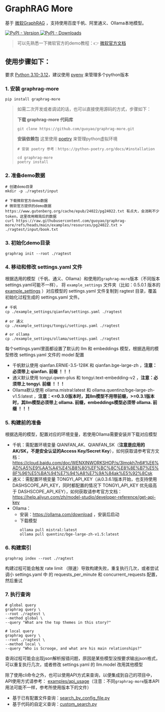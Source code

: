 # GraphRAG More

基于 [微软GraphRAG](https://github.com/microsoft/graphrag) ，支持使用百度千帆、阿里通义、Ollama本地模型。

<div align="left">
  <a href="https://pypi.org/project/graphrag-more/">
    <img alt="PyPI - Version" src="https://img.shields.io/pypi/v/graphrag-more">
  </a>
  <a href="https://pypi.org/project/graphrag-more/">
    <img alt="PyPI - Downloads" src="https://img.shields.io/pypi/dm/graphrag-more">
  </a>
</div>

> 可以先熟悉一下微软官方的demo教程：👉 [微软官方文档](https://microsoft.github.io/graphrag/get_started/)


## 使用步骤如下：

要求 [Python 3.10-3.12](https://www.python.org/downloads/)，建议使用 [pyenv](https://github.com/pyenv) 来管理多个python版本

### 1. 安装 graphrag-more
```shell
pip install graphrag-more
```

> 如需二次开发或者调试的话，也可以直接使用源码的方式，步骤如下：
>
> **下载 graphrag-more 代码库**
> ```shell
> git clone https://github.com/guoyao/graphrag-more.git
> ```
>
> **安装依赖包**
> 这里使用 [poetry](https://python-poetry.org) 来管理python虚拟环境
> ```shell
> # 安装 poetry 参考：https://python-poetry.org/docs/#installation
>
> cd graphrag-more
> poetry install
> ```

### 2. 准备demo数据
```shell
# 创建demo目录
mkdir -p ./ragtest/input

# 下载微软官方demo数据
# 微软官方提供的demo数据 https://www.gutenberg.org/cache/epub/24022/pg24022.txt 有点大，会消耗不少token，这里改用精简后的数据
curl https://raw.githubusercontent.com/guoyao/graphrag-more/refs/heads/main/examples/resources/pg24022.txt > ./ragtest/input/book.txt
```

### 3. 初始化demo目录
```shell
graphrag init --root ./ragtest
```

### 4. 移动和修改 settings.yaml 文件
根据选用的模型（千帆、通义、Ollama）和使用的`graphrag-more`版本（不同版本settings.yaml可能不一样），
将 `example_settings` 文件夹（比如：0.5.0.1 版本的[example_settings](https://github.com/guoyao/graphrag-more/tree/v0.5.0.1/example_settings)
）对应模型的 settings.yaml 文件复制到 ragtest 目录，覆盖初始化过程生成的 settings.yaml 文件。
```shell
# 千帆
cp ./example_settings/qianfan/settings.yaml ./ragtest

# or 通义
cp ./example_settings/tongyi/settings.yaml ./ragtest

# or ollama
cp ./example_settings/ollama/settings.yaml ./ragtest
```
每个settings.yaml里面都设置了默认的 llm 和 embeddings 模型，根据选用的模型修改 settings.yaml 文件的 model 配置
* 千帆默认使用 qianfan.ERNIE-3.5-128K 和 qianfan.bge-large-zh ，**注意：必须带上 qianfan. 前缀 ！！！**
* 通义默认使用 tongyi.qwen-plus 和 tongyi.text-embedding-v2 ，**注意：必须带上 tongyi. 前缀 ！！！**
* Ollama默认使用 ollama.mistral:latest 和 ollama.quentinz/bge-large-zh-v1.5:latest ，**注意：<=0.3.0版本时，其llm模型不用带前缀，>=0.3.1版本时，其llm模型必须带上 ollama. 前缀，embeddings模型必须带 ollama. 前缀  ！！！**

### 5. 构建前的准备
根据选用的模型，配置对应的环境变量，若使用Ollama需要安装并下载对应模型
* 千帆：需配置环境变量 QIANFAN_AK、QIANFAN_SK（**注意是应用的AK/SK，不是安全认证的Access Key/Secret Key**），如何获取请参考官方文档：https://cloud.baidu.com/doc/WENXINWORKSHOP/s/3lmokh7n6#%E6%AD%A5%E9%AA%A4%E4%B8%80%EF%BC%8C%E8%8E%B7%E5%8F%96%E5%BA%94%E7%94%A8%E7%9A%84ak%E5%92%8Csk
* 通义：需配置环境变量 TONGYI_API_KEY（从0.3.6.1版本开始，也支持使用 DASHSCOPE_API_KEY，同时都配置的情况下 TONGYI_API_KEY 优先级高于 DASHSCOPE_API_KEY），如何获取请参考官方文档：https://help.aliyun.com/zh/model-studio/developer-reference/get-api-key
* Ollama：
  * 安装：https://ollama.com/download ，安装后启动
  * 下载模型
    ```shell
    ollama pull mistral:latest
    ollama pull quentinz/bge-large-zh-v1.5:latest
    ```

### 6. 构建索引
```shell
graphrag index --root ./ragtest
```
构建过程可能会触发 rate limit （限速）导致构建失败，重复执行几次，或者尝试调小 settings.yaml 中
的 requests_per_minute 和 concurrent_requests 配置，然后重试

### 7. 执行查询
```shell
# global query
graphrag query \
--root ./ragtest \
--method global \
--query "What are the top themes in this story?"

# local query
graphrag query \
--root ./ragtest \
--method local \
--query "Who is Scrooge, and what are his main relationships?"
```
查询过程可能会出现json解析报错问题，原因是某些模型没按要求输出json格式，可以重复执行几次，或者修改 settings.yaml 的 llm.model 改用其他模型

除了使用cli命令之外，也可以使用API方式来查询，以便集成到自己的项目中，API使用方式请参考：
[examples/api_usage](https://github.com/guoyao/graphrag-more/tree/main/examples/api_usage)（注意：不同`graphrag-more`版本API用法可能不一样，参考所使用版本下的文件）
* 基于已有配置文件查询：[search_by_config_file.py](https://github.com/guoyao/graphrag-more/tree/main/examples/api_usage/search_by_config_file.py)
* 基于代码的自定义查询：[custom_search.py](https://github.com/guoyao/graphrag-more/tree/main/examples/api_usage/custom_search.py)
